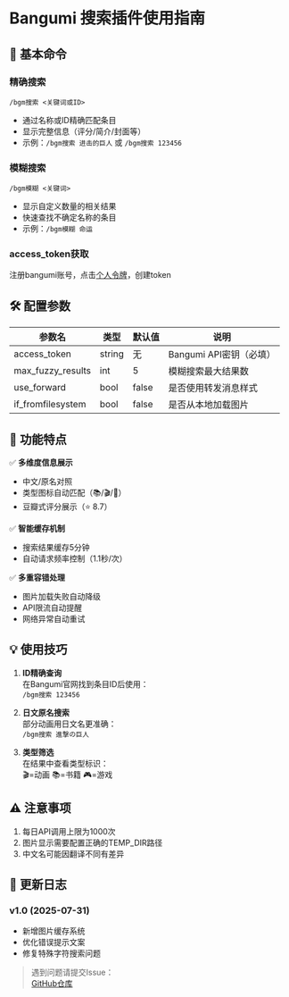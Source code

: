 # Bangumi 搜索插件使用指南

## 📌 基本命令

### 精确搜索
`/bgm搜索 <关键词或ID>`

- 通过名称或ID精确匹配条目
- 显示完整信息（评分/简介/封面等）
- 示例：`/bgm搜索 进击的巨人` 或 `/bgm搜索 123456`

### 模糊搜索
`/bgm模糊 <关键词>`

- 显示自定义数量的相关结果
- 快速查找不确定名称的条目
- 示例：`/bgm模糊 命运`

### access_token获取

注册bangumi账号，点击[个人令牌](https://next.bgm.tv/demo/access-token/create)，创建token

## 🛠️ 配置参数

| 参数名 | 类型 | 默认值 | 说明 |
|--------|------|--------|------|
| access_token | string | 无 | Bangumi API密钥（必填） |
| max_fuzzy_results | int | 5 | 模糊搜索最大结果数 |
| use_forward | bool | false | 是否使用转发消息样式 |
| if_fromfilesystem | bool | false | 是否从本地加载图片 |

## 🌟 功能特点

✅ **多维度信息展示**
- 中文/原名对照
- 类型图标自动匹配（📚/🎬/🎵）
- 豆瓣式评分展示（⭐ 8.7）

✅ **智能缓存机制**
- 搜索结果缓存5分钟
- 自动请求频率控制（1.1秒/次）

✅ **多重容错处理**
- 图片加载失败自动降级
- API限流自动提醒
- 网络异常自动重试

## 💡 使用技巧

1. **ID精确查询**  
   在Bangumi官网找到条目ID后使用：  
   `/bgm搜索 123456`

2. **日文原名搜索**  
   部分动画用日文名更准确：  
   `/bgm搜索 進撃の巨人`

3. **类型筛选**  
   在结果中查看类型标识：  
   🎬=动画 📚=书籍 🎮=游戏

## ⚠️ 注意事项

1. 每日API调用上限为1000次
2. 图片显示需要配置正确的TEMP_DIR路径
3. 中文名可能因翻译不同有差异

## 🔄 更新日志

### v1.0 (2025-07-31)
- 新增图片缓存系统
- 优化错误提示文案
- 修复特殊字符搜索问题

> 遇到问题请提交Issue：  
> [GitHub仓库](https://github.com/yourname/yourrepo)